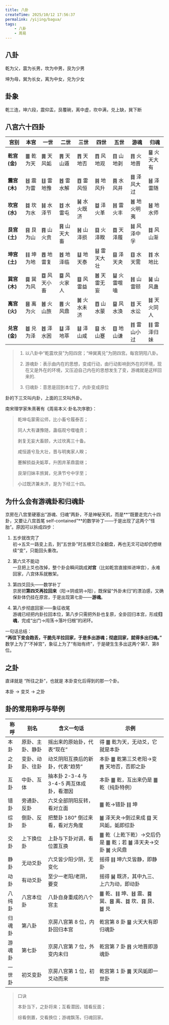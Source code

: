 ```yaml
---
title: 八卦
createTime: 2025/10/12 17:56:37
permalink: /yijing/bagua/
tags:
    - 八卦
    - 周易
---
```



## 八卦

乾为父，震为长男，坎为中男，艮为少男

坤为母，巽为长女，离为中女，兑为少女


## 卦象

乾三连，坤六段，震仰盂，艮覆碗，离中虚，坎中满，兑上缺，巽下断


## 八宫六十四卦


| 宫别         | 本宫      | 一世        | 二世        | 三世        | 四世        | 五世        | 游魂        | 归魂        |
| ------------ | --------- | ----------- | ----------- | ----------- | ----------- | ----------- | ----------- | ----------- |
| **乾宫(金)** | ䷀ 乾为天 | ䷫ 天风姤   | ䷠ 天山遁   | ䷋ 天地否   | ䷓ 风地观   | ䷖ 山地剥   | ䷢ 火地晋   | ䷍ 火天大有 |
| **震宫(木)** | ䷲ 震为雷 | ䷗ 雷地豫   | ䷐ 雷水解   | ䷩ 雷风恒   | ䷦ 地风升   | ䷴ 水风井   | ䷿ 泽风大过 | ䷶ 泽雷随   |
| **坎宫(水)** | ䷜ 坎为水 | ䷧ 水泽节   | ䷂ 水雷屯   | ䷟ 水火既济 | ䷻ 泽火革   | ䷏ 雷火丰   | ䷰ 地火明夷 | ䷶ 地水师   |
| **艮宫(土)** | ䷳ 艮为山 | ䷴ 山火贲   | ䷷ 山天大畜 | ䷽ 山泽损   | ䷃ 火泽睽   | ䷺ 天泽履   | ䷧ 风泽中孚 | ䷜ 风山渐   |
| **坤宫(土)** | ䷁ 坤为地 | ䷘ 地雷复   | ䷐ 地泽临   | ䷒ 地天泰   | ䷣ 雷天大壮 | ䷕ 泽天夬   | ䷚ 水天需   | ䷇ 水地比   |
| **巽宫(木)** | ䷸ 巽为风 | ䷼ 风天小畜 | ䷈ 风火家人 | ䷥ 风雷益   | ䷰ 天雷无妄 | ䷊ 火雷噬嗑 | ䷏ 山雷颐   | ䷟ 山风蛊   |
| **离宫(火)** | ䷝ 离为火 | ䷰ 火山旅   | ䷌ 火风鼎   | ䷛ 火水未济 | ䷩ 山水蒙   | ䷙ 风水涣   | ䷂ 天水讼   | ䷧ 天火同人 |
| **兑宫(金)** | ䷹ 兑为泽 | ䷐ 泽水困   | ䷒ 泽地萃   | ䷣ 泽山咸   | ䷕ 水山蹇   | ䷚ 地山谦   | ䷇ 雷山小过 | ䷁ 雷泽归妹 |

> 1. 以八卦中“乾震坎艮”为阳四宫；“坤巽离兑”为阴四宫。每宫阴阳八卦。
> 
> 2. 游魂卦：表示由内在的思想，变成行动，由行动影响到外在的环境，现在又是外在的环境，又压迫自己内在的思想发生了变，游魂就是这样回来的.
> 
> 3. 归魂卦：意思是回到本位了，内卦变成原位

卦的下三爻叫内卦，上面的三爻叫外卦。

南宋理学家朱熹著有《周易本义·卦名次序歌》：

> 乾坤屯蒙需讼师，比小畜兮履泰否；
> 
> 同人大有谦豫随，蛊临观兮噬嗑贲；
> 
> 剥复无妄大畜颐，大过坎离三十备。
> 
> 咸恒遁兮及大壮，晋与明夷家人睽；
> 
> 蹇解损益夬姤萃，升困井革鼎震继；
> 
> 艮渐归妹丰旅巽，兑涣节兮中孚至；
> 
> 小过既济兼未济，是为下经三十四。



## 为什么会有游魂卦和归魂卦

京房在八宫里硬塞出“游魂、归魂”两卦，不是神秘天机，而是**“既要走完六十四卦，又要让八宫首尾 self-contained”**的数学补丁——于是出现了这两个“怪胎”。原因可以拆成四步：

1. 五步就改完了  
   初→五爻一路变上去，到“五世卦”时五根爻已全翻盘，再也无爻可动却仍想继续“变”，只能回头重改。

2. 第六爻不能动  
   一旦把上爻也改掉，整个卦会瞬间跳成**对宫**（比如乾宫直接摔进坤宫），永难回家，八宫体系就散架。

3. 第四爻回头——数学补丁  
   京房把**第四爻再拉回来**（阳→阴或阴→阳），既保留“外卦未归”的漂泊感，又确保卦体仍挂在原宫，于是出现第七卦——**游魂**。

4. 第八步彻底回家——象征收尾  
   游魂已经把内卦拉回本位，第八步只需把外卦也复原，全卦回归本宫，形成**归魂**，完成“出门→闯荡→落叶归根”的闭环。

一句话总结：  
**“再往下变会跑丢，干脆先半拉回家，于是多出游魂；彻底回家，就得多出归魂。”**  
数学上为了“不掉宫”，象征上为了“有始有终”，于是硬生生多出这两个第7、第8位。


## 之卦

直译就是 “所往之卦”，也就是 本卦变化后得到的那一个卦。

本卦 → 变爻 → 之卦

## 卦的常用称呼与举例

| 称呼   | 别名             | 含义一句话                               | 示例                                                          |
| ------ | ---------------- | ---------------------------------------- | ------------------------------------------------------------- |
| 本卦   | 原卦、主卦、静卦 | 摇出来的原始卦，代表“现在”               | 得 ䷀ 乾为天，无动爻，它就是本卦                              |
| 之卦   | 变卦、动卦、往卦 | 动爻阴阳互换后的新卦，代表“趋势”         | 本卦 ䷀ 乾第三爻老阳→变 ䷋ 天地否，否即之卦                   |
| 互卦   | 中卦、互体       | 抽本卦 2-3-4 与 3-4-5 两互体成卦，看潜因 | 本卦 ䷀ 乾，互出来仍是 ䷀ 乾（纯卦特例）                      |
| 错卦   | 旁通卦、反卦     | 六爻全部阴阳反转，看对立面               | ䷀ 乾→错卦 ䷁ 坤                                              |
| 综卦   | 倒卦、反卦       | 把整卦 180° 倒过来看，看对方角度         | ䷪ 泽天夬→倒过来成 ䷃ 天风姤，姤即综卦                        |
| 交卦   | 上下换位卦       | 上卦与下卦对调，看位置互换               | ䷀ 乾（上乾下乾）→交后仍是 ䷀ 乾；若 ䷪ 泽天夬→交卦 ䷛ 火风鼎 |
| 静卦   | 无动爻卦         | 六爻皆少阳少阴，无变化                   | 摇得 ䷁ 坤六爻皆静，即静卦                                    |
| 动卦   | 有动爻卦         | 至少一老阳/老阴，要变                    | 摇得 ䷟ 既济，其中九三、上六为动，即动卦                      |
| 八纯卦 | 八宫本位卦       | 八卦自身重成的八个宫主                   | ䷀ 乾、䷁ 坤、䷲ 震、䷸ 巽、䷝ 离、䷜ 坎、䷳ 艮、䷹ 兑        |
| 归魂卦 | 第八卦           | 京房八宫第 8 位，内卦回归本宫            | 乾宫第 8 卦 ䷍ 火天大有即归魂卦                               |
| 游魂卦 | 第七卦           | 京房八宫第 7 位，外变内未归              | 乾宫第 7 卦 ䷢ 火地晋即游魂卦                                 |
| 一世卦 | 初爻变卦         | 京房八宫第 1 位，初爻动而来              | 乾宫第 1 卦 ䷫ 天风姤即一世卦                                 |

> 口诀
> 
> 本卦当下，之卦将来；互看潜因，错看反面；
> 
> 综看倒置，交看换位；游魂飘荡，归魂回家。


